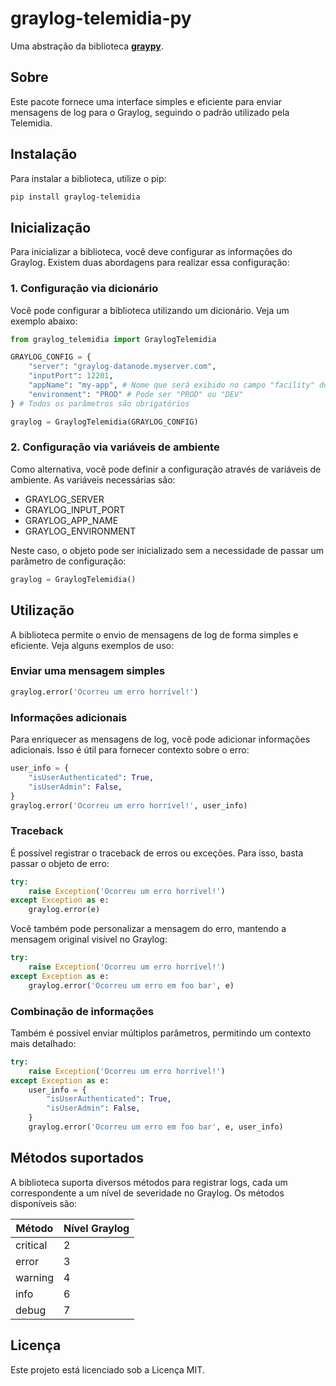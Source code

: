 # graylog-telemidia-py

Uma abstração da biblioteca [**graypy**](https://github.com/severb/graypy).

## Sobre

Este pacote fornece uma interface simples e eficiente para enviar mensagens de log para o Graylog, seguindo o padrão utilizado pela Telemidia.

## Instalação

Para instalar a biblioteca, utilize o pip:

```bash
pip install graylog-telemidia
```

## Inicialização

Para inicializar a biblioteca, você deve configurar as informações do Graylog. Existem duas abordagens para realizar essa configuração:

### 1. Configuração via dicionário

Você pode configurar a biblioteca utilizando um dicionário. Veja um exemplo abaixo:

```python
from graylog_telemidia import GraylogTelemidia

GRAYLOG_CONFIG = {
    "server": "graylog-datanode.myserver.com",
    "inputPort": 12201,
    "appName": "my-app", # Nome que será exibido no campo "facility" do Graylog
    "environment": "PROD" # Pode ser "PROD" ou "DEV"
} # Todos os parâmetros são obrigatórios

graylog = GraylogTelemidia(GRAYLOG_CONFIG)
```
### 2. Configuração via variáveis de ambiente

Como alternativa, você pode definir a configuração através de variáveis de ambiente. As variáveis necessárias são:

* GRAYLOG_SERVER
* GRAYLOG_INPUT_PORT
* GRAYLOG_APP_NAME
* GRAYLOG_ENVIRONMENT

Neste caso, o objeto pode ser inicializado sem a necessidade de passar um parâmetro de configuração:

```python
graylog = GraylogTelemidia()
```

## Utilização

A biblioteca permite o envio de mensagens de log de forma simples e eficiente. Veja alguns exemplos de uso:

### Enviar uma mensagem simples

```python
graylog.error('Ocorreu um erro horrível!')
```

### Informações adicionais

Para enriquecer as mensagens de log, você pode adicionar informações adicionais. Isso é útil para fornecer contexto sobre o erro:

```python
user_info = {
    "isUserAuthenticated": True,
    "isUserAdmin": False,
}
graylog.error('Ocorreu um erro horrível!', user_info)
```

### Traceback

É possível registrar o traceback de erros ou exceções. Para isso, basta passar o objeto de erro:

```python
try:
    raise Exception('Ocorreu um erro horrível!')
except Exception as e:
    graylog.error(e)
```

Você também pode personalizar a mensagem do erro, mantendo a mensagem original visível no Graylog:

```python
try:
    raise Exception('Ocorreu um erro horrível!')
except Exception as e:
    graylog.error('Ocorreu um erro em foo bar', e)
```

### Combinação de informações

Também é possível enviar múltiplos parâmetros, permitindo um contexto mais detalhado:

```python
try:
    raise Exception('Ocorreu um erro horrível!')
except Exception as e:
    user_info = {
        "isUserAuthenticated": True,
        "isUserAdmin": False,
    }
    graylog.error('Ocorreu um erro em foo bar', e, user_info)
```

## Métodos suportados

A biblioteca suporta diversos métodos para registrar logs, cada um correspondente a um nível de severidade no Graylog. Os métodos disponíveis são:

Método | Nível Graylog
--- | ---
critical | 2
error | 3
warning | 4
info | 6
debug | 7

## Licença
Este projeto está licenciado sob a Licença MIT.